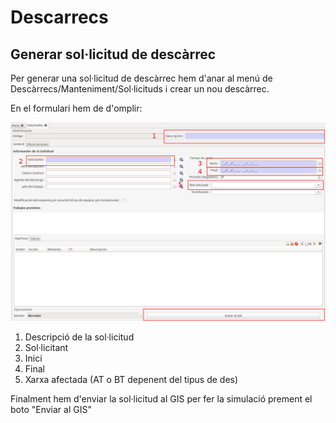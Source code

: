 # Descarrecs

## Generar sol·licitud de descàrrec

Per generar una sol·licitud de descàrrec hem d'anar al menú de Descàrrecs/Manteniment/Sol·licituds i crear un nou descàrrec.

En el formulari hem de d'omplir:

![](_static/descarrecs/solicitud.png)

1. Descripció de la sol·licitud
2. Sol·licitant
3. Inici
4. Final
5. Xarxa afectada (AT o BT depenent del tipus de des)

Finalment hem d'enviar la sol·licitud al GIS per fer la simulació prement el boto "Enviar al GIS"



